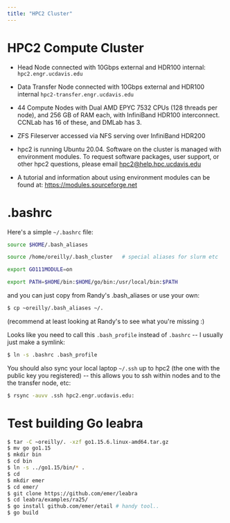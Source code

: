 ```yaml
---
title: "HPC2 Cluster"
---
```


# HPC2 Compute Cluster

* Head Node connected with 10Gbps external and HDR100 internal: `hpc2.engr.ucdavis.edu`

* Data Transfer Node connected with 10Gbps external and HDR100 internal `hpc2-transfer.engr.ucdavis.edu`

* 44 Compute Nodes with Dual AMD EPYC 7532 CPUs (128 threads per node), and 256 GB of RAM each, with InfiniBand HDR100 interconnect.  CCNLab has 16 of these, and DMLab has 3.

* ZFS Fileserver accessed via NFS serving over InfiniBand HDR200

* hpc2 is running Ubuntu 20.04. Software on the cluster is managed with environment modules. To request software packages, user support, or other hpc2 questions, please email hpc2@help.hpc.ucdavis.edu

* A tutorial and information about using environment modules can be found at: https://modules.sourceforge.net

# .bashrc

Here's a simple `~/.bashrc` file:

```sh
source $HOME/.bash_aliases

source /home/oreilly/.bash_cluster   # special aliases for slurm etc

export GO111MODULE=on

export PATH=$HOME/bin:$HOME/go/bin:/usr/local/bin:$PATH
```

and you can just copy from Randy's .bash_aliases or use your own:

```sh
$ cp ~oreilly/.bash_aliases ~/.
```

(recommend at least looking at Randy's to see what you're missing :)

Looks like you need to call this `.bash_profile` instead of `.bashrc` -- I usually just make a symlink:

```sh
$ ln -s .bashrc .bash_profile
```

You should also sync your local laptop `~/.ssh` up to hpc2 (the one with the public key you registered) -- this allows you to ssh within nodes and to the the transfer node, etc:

```sh
$ rsync -auvv .ssh hpc2.engr.ucdavis.edu:
```

# Test building Go leabra

```sh
$ tar -C ~oreilly/. -xzf go1.15.6.linux-amd64.tar.gz
$ mv go go1.15
$ mkdir bin
$ cd bin
$ ln -s ../go1.15/bin/* .
$ cd
$ mkdir emer
$ cd emer/
$ git clone https://github.com/emer/leabra
$ cd leabra/examples/ra25/
$ go install github.com/emer/etail # handy tool..
$ go build
```
